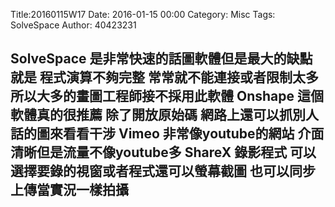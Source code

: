 Title:20160115W17
Date: 2016-01-15 00:00
Category: Misc
Tags: SolveSpace
Author: 40423231

<h2>SolveSpace  是非常快速的話圖軟體但是最大的缺點就是 程式演算不夠完整 常常就不能連接或者限制太多 所以大多的畫圖工程師接不採用此軟體
Onshape 這個軟體真的很推薦 除了開放原始碼 網路上還可以抓別人話的圖來看看干涉
Vimeo 非常像youtube的網站 介面清晰但是流量不像youtube多
ShareX 錄影程式 可以選擇要錄的視窗或者程式還可以螢幕截圖 也可以同步上傳當實況一樣拍攝
</h2>

